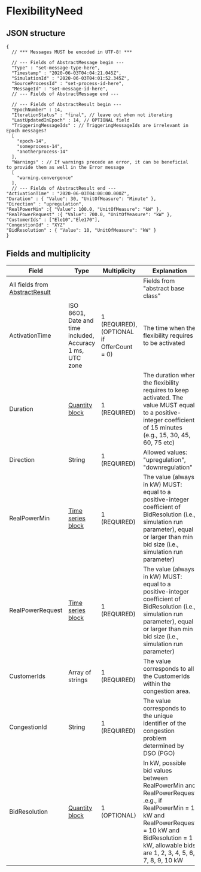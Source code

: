 # FlexibilityNeed

## JSON structure
```nohighlight
{
  // *** Messages MUST be encoded in UTF-8! ***

  // --- Fields of AbstractMessage begin ---
  "Type" : "set-message-type-here",
  "Timestamp" : "2020-06-03T04:04:21.045Z",
  "SimulationId" : "2020-06-03T04:01:52.345Z",
  "SourceProcessId" : "set-process-id-here",
  "MessageId" : "set-message-id-here",
  // --- Fields of AbstractMessage end ---

  // --- Fields of AbstractResult begin ---
  "EpochNumber" : 14,
  "IterationStatus" : "final", // leave out when not iterating
  "LastUpdatedInEpoch" : 14, // OPTIONAL field
  "TriggeringMessageIds" : // TriggeringMessageIds are irrelevant in Epoch messages?
  [
    "epoch-14",
    "someprocess-14",
    "anotherprocess-14"
  ],
  "Warnings" : // If warnings precede an error, it can be beneficial to provide them as well in the Error message
  [
    "warning.convergence"
  ],
  // --- Fields of AbstractResult end ---
"ActivationTime" : "2020-06-03T04:00:00.000Z",
"Duration" : { "Value": 30, "UnitOfMeasure": "Minute" },
"Direction" : "upregulation",
"RealPowerMin" :{ "Value": 100.0, "UnitOfMeasure": "kW" },
"RealPowerRequest" :{ "Value": 700.0, "UnitOfMeasure": "kW" },
"CustomerIds" : ["Ele10","Ele170"],
"CongestionId" : "XYZ"
"BidResolution" : { "Value": 10, "UnitOfMeasure": "kW" }
}
```

## Fields and multiplicity

| Field | Type | Multiplicity | Explanation |
| --- | --- | --- | --- |
| All fields from [AbstractResult](core_msg-abstractresult.md) | | | Fields from "abstract base class" |
| ActivationTime | ISO 8601, Date and time included, Accuracy 1 ms, UTC zone | 1 (REQUIRED), (OPTIONAL if OfferCount = 0) | The time when the flexibility requires to be activated |
| Duration | [Quantity block](core_block-quantity.md) | 1 (REQUIRED)| The duration when the flexibility requires to keep activated.  The value MUST equal to a positive-integer coefficient of 15 minutes (e.g., 15, 30, 45, 60, 75 etc) |
| Direction | String | 1 (REQUIRED)| Allowed values: "upregulation", "downregulation" |
| RealPowerMin | [Time series block](core_block-time-series.md) | 1 (REQUIRED) | The value (always in kW) MUST:  equal to a positive-integer coefficient of BidResolution (i.e., simulation run parameter),  equal or larger than min bid size (i.e., simulation run parameter)|
| RealPowerRequest | [Time series block](core_block-time-series.md) | 1 (REQUIRED) | The value (always in kW) MUST:  equal to a positive-integer coefficient of BidResolution (i.e., simulation run parameter),  equal or larger than min bid size (i.e., simulation run parameter)|
| CustomerIds | Array of strings | 1 (REQUIRED) | The value corresponds to all the CustomerIds within the congestion area.|
| CongestionId | String | 1 (REQUIRED) | The value corresponds to the unique identifier of the congestion problem determined by DSO (PGO) |
| BidResolution | [Quantity block](core_block-quantity.md) | 1 (OPTIONAL)| In kW, possible bid values between RealPowerMin and RealPowerRequest  .e.g., if RealPowerMin = 1 kW and RealPowerRequest = 10 kW and BidResolution = 1 kW, allowable bids are 1, 2, 3, 4, 5, 6, 7, 8, 9, 10 kW |


